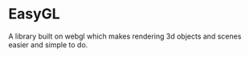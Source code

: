 # EasyGL
A library built on webgl which makes rendering 3d objects and scenes easier and simple to do.
